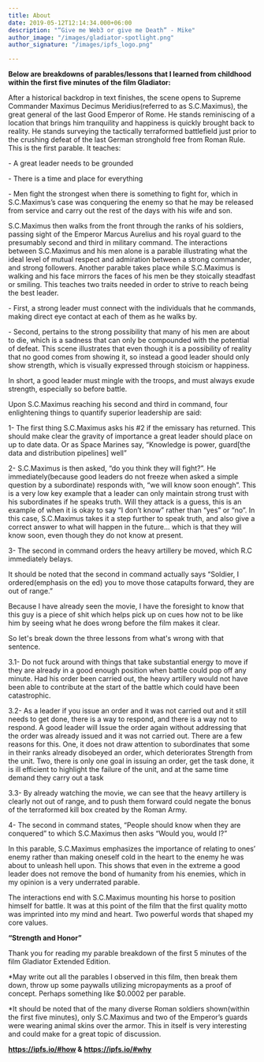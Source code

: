 ```yaml
---
title: About
date: 2019-05-12T12:14:34.000+06:00
description: "“Give me Web3 or give me Death” - Mike"
author_image: "/images/gladiator-spotlight.png"
author_signature: "/images/ipfs_logo.png"

---
```

**Below are breakdowns of parables/lessons that I learned from childhood within the first five minutes of the film Gladiator:**

After a historical backdrop in text finishes, the scene opens to Supreme Commander Maximus Decimus Meridius(referred to as S.C.Maximus), the great general of the last Good Emperor of Rome. He stands reminiscing of a location that brings him tranquility and happiness is quickly brought back to reality. He stands surveying the tactically terraformed battlefield just prior to the crushing defeat of the last German stronghold free from Roman Rule. This is the first parable. It teaches:

\- A great leader needs to be grounded

\- There is a time and place for everything

\- Men fight the strongest when there is something to fight for, which in S.C.Maximus’s case was conquering the enemy so that he may be released from service and carry out the rest of the days with his wife and son.

S.C.Maximus then walks from the front through the ranks of his soldiers, passing sight of the Emperor Marcus Aurelius and his royal guard to the presumably second and third in military command. The interactions between S.C.Maximus and his men alone is a parable illustrating what the ideal level of mutual respect and admiration between a strong commander, and strong followers. Another parable takes place while S.C.Maximus is walking and his face mirrors the faces of his men be they stoically steadfast or smiling. This teaches two traits needed in order to strive to reach being the best leader.

\- First, a strong leader must connect with the individuals that he commands, making direct eye contact at each of them as he walks by.

\- Second, pertains to the strong possibility that many of his men are about to die, which is a sadness that can only be compounded with the potential of defeat. This scene illustrates that even though it is a possibility of reality that no good comes from showing it, so instead a good leader should only show strength, which is visually expressed through stoicism or happiness.

In short, a good leader must mingle with the troops, and must always exude strength, especially so before battle.

Upon S.C.Maximus reaching his second and third in command, four enlightening things to quantify superior leadership are said:

1- The first thing S.C.Maximus asks his #2 if the emissary has returned. This should make clear the gravity of importance a great leader should place on up to date data. Or as Space Marines say, “Knowledge is power, guard\[the data and distribution pipelines\] well”

2- S.C.Maximus is then asked, “do you think they will fight?”. He immediately(because good leaders do not freeze when asked a simple question by a subordinate) responds with, “we will know soon enough”. This is a very low key example that a leader can only maintain strong trust with his subordinates if he speaks truth. Will they attack is a guess, this is an example of when it is okay to say “I don’t know” rather than “yes” or “no”. In this case, S.C.Maximus takes it a step further to speak truth, and also give a correct answer to what will happen in the future... which is that they will know soon, even though they do not know at present.

3- The second in command orders the heavy artillery be moved, which R.C immediately belays.

It should be noted that the second in command actually says “Soldier, I ordered(emphasis on the ed) you to move those catapults forward, they are out of range.”

Because I have already seen the movie, I have the foresight to know that this guy is a piece of shit which helps pick up on cues how not to be like him by seeing what he does wrong before the film makes it clear.

So let's break down the three lessons from what's wrong with that sentence.

3\.1- Do not fuck around with things that take substantial energy to move if they are already in a good enough position when battle could pop off any minute. Had his order been carried out, the heavy artillery would not have been able to contribute at the start of the battle which could have been catastrophic.

3\.2- As a leader if you issue an order and it was not carried out and it still needs to get done, there is a way to respond, and there is a way not to respond. A good leader will Issue the order again without addressing that the order was already issued and it was not carried out. There are a few reasons for this. One, it does not draw attention to subordinates that some in their ranks already disobeyed an order, which deteriorates Strength from the unit. Two, there is only one goal in issuing an order, get the task done, it is ill efficient to highlight the failure of the unit, and at the same time demand they carry out a task

3\.3- By already watching the movie, we can see that the heavy artillery is clearly not out of range, and to push them forward could negate the bonus of the terraformed kill box created by the Roman Army.

4- The second in command states, “People should know when they are conquered” to which S.C.Maximus then asks “Would you, would I?”

In this parable, S.C.Maximus emphasizes the importance of relating to ones’ enemy rather than making oneself cold in the heart to the enemy he was about to unleash hell upon. This shows that even in the extreme a good leader does not remove the bond of humanity from his enemies, which in my opinion is a very underrated parable.

The interactions end with S.C.Maximus mounting his horse to position himself for battle. It was at this point of the film that the first quality motto was imprinted into my mind and heart. Two powerful words that shaped my core values.

**“Strength and Honor”**

Thank you for reading my parable breakdown of the first 5 minutes of the film Gladiator Extended Edition.

\*May write out all the parables I observed in this film, then break them down, throw up some paywalls utilizing micropayments as a proof of concept. Perhaps something like $0.0002 per parable.

\*It should be noted that of the many diverse Roman soldiers shown(within the first five minutes), only S.C.Maximus and two of the Emperor’s guards were wearing animal skins over the armor. This in itself is very interesting and could make for a great topic of discussion.

**https://ipfs.io/#how                    &                       https://ipfs.io/#why**